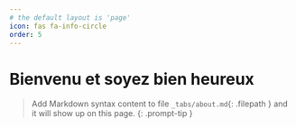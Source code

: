 ```yaml
---
# the default layout is 'page'
icon: fas fa-info-circle
order: 5
---
```

# Bienvenu et soyez bien heureux
> Add Markdown syntax content to file `_tabs/about.md`{: .filepath } and it will show up on this page.
{: .prompt-tip }
